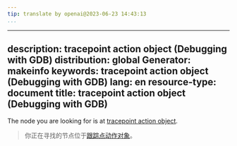 ```yaml
---
tip: translate by openai@2023-06-23 14:43:13
...
```

---
description: tracepoint action object (Debugging with GDB)
distribution: global
Generator: makeinfo
keywords: tracepoint action object (Debugging with GDB)
lang: en
resource-type: document
title: tracepoint action object (Debugging with GDB)
---

The node you are looking for is at [tracepoint action object](IPA-Protocol-Objects.html#tracepoint-action-object).

> 你正在寻找的节点位于[跟踪点动作对象](IPA-Protocol-Objects.html#tracepoint-action-object)。
